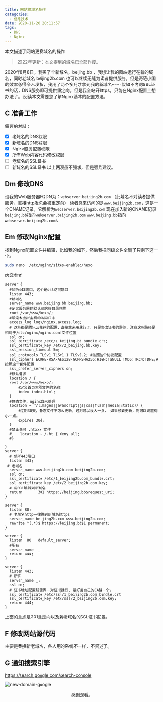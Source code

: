 ```yaml
---
title: 网站换域名操作
categories:
  - 信息技术
date: 2020-11-20 20:11:57
tags:
  - DNS
  - Nginx
---
```


本文描述了网站更换域名的操作

<!-- more -->

> 2022年更新：本文提到的域名已全部作废。

2020年8月8日，我买了个新域名，beijing.bb ，我想让我的网站运行在新的域名，同时老域名 beijing2b.com 也可以继续无缝为读者提供服务。但是奇葩小国的效率低得令人发指，我用了两个多月才拿到我的新域名～～
假如不考虑SSL证书的话，DNS服务即可提供重定向。但是我全站开https，只能在Nginx配置上想办法了。
阅读本文需要您了解Nginx基本的配置方法。

## C 准备工作
需要的材料：
- [x] 老域名的DNS权限
- [x] 新域名的DNS权限
- [x] Nginx服务配置权限
- [x] 所有Web内容代码修改权限  
- [ ] 老域名的SSL证书
- [ ] 新域名的SSL证书 
  以上两项虽不强求，但是强烈建议。

## Dm 修改DNS
设我的Web服务器FQDN为：`webserver.beijing2b.com` （此域名不对读者提供服务，直接http发包会被重定向）
读者原来访问的是`www.beijing2b.com`，这是一个CNAME记录，它解析为`webserver.beijing2b.com`
现在加入新的CNAME记录 
`beijing.bb`指向`webserver.beijing2b.com`
`www.beijing.bb`指向`webserver.beijing2b.com`s

## Em 修改Nginx配置
找到Nginx配置文件并编辑，比如我的如下，然后我把同级文件全删了只剩下这一个。
```bash
sudo nano  /etc/nginx/sites-enabled/hexo
```
内容参考
```
server {
  #侦听443端口，这个是ssl访问端口
  listen 443;
  #新域名
  server_name www.beijing.bb beijing.bb;
  #定义服务器的默认网站根目录位置
  root /var/www/hexo/;
  #设定本虚拟主机的访问日志
  access_log logs/nginx.access.log;
  # 这些都是腾讯云推荐的配置，直接拿来用就行了，只是修改证书的路径，注意这些路径是相对于/etc/nginx/nginx.conf文件位置
  ssl on;
  ssl_certificate /etc/1_beijing.bb_bundle.crt;
  ssl_certificate_key /etc/2_beijing.bb.key;
  ssl_session_timeout 5m;
  ssl_protocols TLSv1 TLSv1.1 TLSv1.2; #按照这个协议配置
  ssl_ciphers ECDHE-RSA-AES128-GCM-SHA256:HIGH:!aNULL:!MD5:!RC4:!DHE;#按照这个套件配置
  ssl_prefer_server_ciphers on;
  #默认请求
  location / {
  root /var/www/hexo/;
      #定义首页索引文件的名称
      index index.html;
  }
  #静态文件，nginx自己处理
  location ~ ^/(images|javascript|js|css|flash|media|static)/ {
      #过期30天，静态文件不怎么更新，过期可以设大一点， 如果频繁更新，则可以设置得小一点。
      expires 30d;
  }
  #禁止访问 .htxxx 文件
  #    location ~ /.ht { deny all;
  #}

}
server {
  # 侦听443端口
  listen 443;
 # 老域名
  server_name www.beijing2b.com beijing2b.com;
  ssl on;
  ssl_certificate /etc/1_beijing2b.com_bundle.crt;
  ssl_certificate_key /etc/2_beijing2b.com.key;
  # 用301跳转到新域名
  return       301 https://beijing.bb$request_uri;
}

server {
  listen 80;
  # 老域名http一律跳到新域名https
  server_name beijing2b.com www.beijing2b.com;
  rewrite ^(.*)$ https://beijing.bb$1 permanent;
}

server {
  listen  80   default_server;
  #所有
  server_name  _;
  return 444;
}

server {
  listen 443;
  # 所有
  server_name _;
  ssl on;
  # 证书地址配置随便弄一对证书就行, 最好用自己的CA建一个。
  ssl_certificate /etc/ssl/1_beijing2b.com_bundle.crt;
  ssl_certificate_key /etc/ssl/2_beijing2b.com.key;
  return 444;
}
```
上面的重点是301重定向以及新老域名的SSL证书配置。

## F 修改网站源代码
主要是替换新老域名，各人用的系统不一样，不赘述了。

## G 通知搜索引擎

https://search.google.com/search-console

![new-domain-google](https://cdn.miyunda.net/image/new-domain-20201120204523.png)

<center>感谢观看。</center>